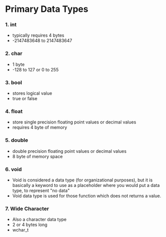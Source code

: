 # Primary Data Types

### 1. int
-  typically requires 4 bytes
-  -2147483648 to 2147483647

### 2. char
- 1 byte
-  -128 to 127 or 0 to 255

### 3. bool
- stores logical value
- true or false

### 4. float
- store single precision floating point values or decimal values
- requires 4 byte of memory 

### 5. double
- double precision floating point values or decimal values
- 8 byte of memory space

### 6. void
- Void is considered a data type (for organizational purposes), but it is basically a keyword to use as a placeholder where you would put a data type, to represent "no data"
- Void data type is used for those function which does not returns a value. 

### 7. Wide Character
- Also a character data type
- 2 or 4 bytes long
- wchar_t
